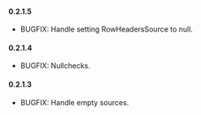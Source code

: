 #### 0.2.1.5
* BUGFIX: Handle setting RowHeadersSource to null.

#### 0.2.1.4
* BUGFIX: Nullchecks.

#### 0.2.1.3
* BUGFIX: Handle empty sources.